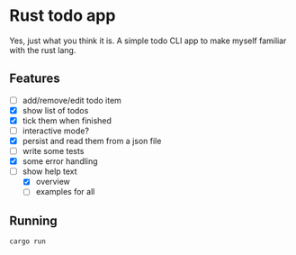 # Rust todo app

Yes, just what you think it is. A simple todo CLI app to make myself familiar
with the rust lang.

## Features

- [ ] add/remove/edit todo item
- [x] show list of todos
- [x] tick them when finished
- [ ] interactive mode?
- [x] persist and read them from a json file
- [ ] write some tests
- [x] some error handling
- [ ] show help text
  - [x] overview
  - [ ] examples for all

## Running

```bash
cargo run
```
